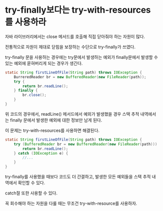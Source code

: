 # try-finally보다는 try-with-resources를 사용하라

자바 라이브러리에서는 close 메서드를 호출해 직접 닫아줘야 하는 자원이 많다.

전통적으로 자원이 제대로 닫힘을 보장하는 수단으로 try-finally가 쓰였다.

try-finally 문을 사용하는 경우에는 try문에서 발생하는 예외가 finally문에서 발생할 수 있는 예외에 묻혀버리게 되는 경우가 생긴다.

```java
static String firstLineOfFile(String path) throws IOException {
    BurreredReader br = new BufferedReader(new FileReader(path));
    try {
        return br.readLine();
    } finally {
        br.close();
    }
}
```

위 코드의 경우에서, readLine() 메서드에서 예외가 발생했을 경우 스택 추적 내역에서는 finally 문에서 발생한 예외에 대한 정보만 남게 된다.


이 문제는 try-with-resources를 사용하면 해결된다.


```java
static String firstLineOfFile(String path) throws IOException {
    try (BufferedReader br = new BufferedReader(new FileReader(path))) {
        return br.readLine();
    } catch (IOException e) {
        //...
    }
}
```

try-finally를 사용했을 때보다 코드도 더 간결하고, 발생한 모든 예외들을 스택 추적 내역에서 확인할 수 있다.

catch절 또한 사용할 수 있다.

꼭 회수해야 하는 자원을 다룰 때는 무조건 try-with-resource를 사용하자.
